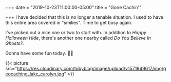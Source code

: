 +++
date = "2019-10-23T11:00:00-05:00"
title = "Gone Cachin'"

+++
I have decided that this is no longer a tenable situation. I used to have this entire area covered in "smilies". Time to get busy again.

I've picked out a nice one or two to start with. In addition to _Happy Halloween Hide_, there's another one nearby called _Do You Believe In Ghosts?_. 

Gonna have some fun today. 🍁🎃

{{< picture src="https://res.cloudinary.com/tobyblog/image/upload/v1571849617/img/geocaching_lake_carolyn.jpg" >}}